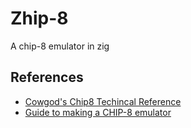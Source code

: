 # Zhip-8
A chip-8 emulator in zig



## References
- [Cowgod's Chip8 Techincal Reference](http://devernay.free.fr/hacks/chip8/C8TECH10.HTM)
- [Guide to making a CHIP-8 emulator](https://tobiasvl.github.io/blog/write-a-chip-8-emulator/)
